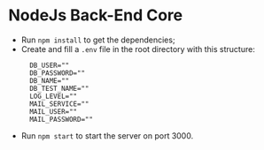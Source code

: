 # NodeJs Back-End Core

* Run `npm install` to get the dependencies;
* Create and fill a `.env` file in the root directory with this structure:
  ```
    DB_USER=""
    DB_PASSWORD=""
    DB_NAME=""
    DB_TEST_NAME=""
    LOG_LEVEL=""
    MAIL_SERVICE=""
    MAIL_USER=""
    MAIL_PASSWORD=""
  ```
* Run `npm start` to start the server on port 3000.
